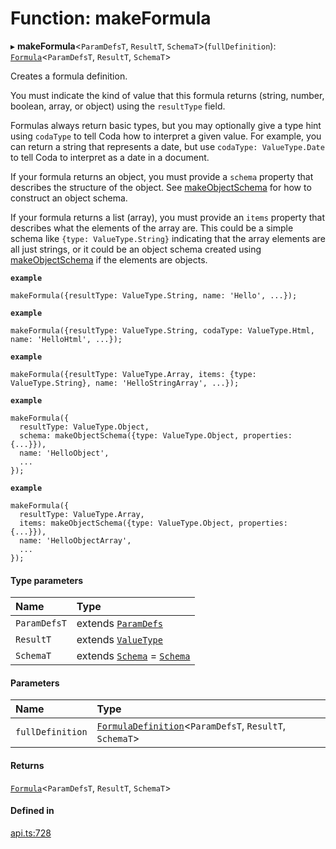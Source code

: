 # Function: makeFormula

▸ **makeFormula**<`ParamDefsT`, `ResultT`, `SchemaT`\>(`fullDefinition`): [`Formula`](../types/Formula.md)<`ParamDefsT`, `ResultT`, `SchemaT`\>

Creates a formula definition.

You must indicate the kind of value that this formula returns (string, number, boolean, array, or object)
using the `resultType` field.

Formulas always return basic types, but you may optionally give a type hint using
`codaType` to tell Coda how to interpret a given value. For example, you can return
a string that represents a date, but use `codaType: ValueType.Date` to tell Coda
to interpret as a date in a document.

If your formula returns an object, you must provide a `schema` property that describes
the structure of the object. See [makeObjectSchema](makeObjectSchema.md) for how to construct an object schema.

If your formula returns a list (array), you must provide an `items` property that describes
what the elements of the array are. This could be a simple schema like `{type: ValueType.String}`
indicating that the array elements are all just strings, or it could be an object schema
created using [makeObjectSchema](makeObjectSchema.md) if the elements are objects.

**`example`**
```
makeFormula({resultType: ValueType.String, name: 'Hello', ...});
```

**`example`**
```
makeFormula({resultType: ValueType.String, codaType: ValueType.Html, name: 'HelloHtml', ...});
```

**`example`**
```
makeFormula({resultType: ValueType.Array, items: {type: ValueType.String}, name: 'HelloStringArray', ...});
```

**`example`**
```
makeFormula({
  resultType: ValueType.Object,
  schema: makeObjectSchema({type: ValueType.Object, properties: {...}}),
  name: 'HelloObject',
  ...
});
```

**`example`**
```
makeFormula({
  resultType: ValueType.Array,
  items: makeObjectSchema({type: ValueType.Object, properties: {...}}),
  name: 'HelloObjectArray',
  ...
});
```

#### Type parameters

| Name | Type |
| :------ | :------ |
| `ParamDefsT` | extends [`ParamDefs`](../types/ParamDefs.md) |
| `ResultT` | extends [`ValueType`](../enums/ValueType.md) |
| `SchemaT` | extends [`Schema`](../types/Schema.md) = [`Schema`](../types/Schema.md) |

#### Parameters

| Name | Type |
| :------ | :------ |
| `fullDefinition` | [`FormulaDefinition`](../types/FormulaDefinition.md)<`ParamDefsT`, `ResultT`, `SchemaT`\> |

#### Returns

[`Formula`](../types/Formula.md)<`ParamDefsT`, `ResultT`, `SchemaT`\>

#### Defined in

[api.ts:728](https://github.com/coda/packs-sdk/blob/main/api.ts#L728)
